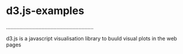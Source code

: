 # d3.js-examples

...........................................................

d3.js is a javascript visualisation library to buuld visual plots in the web pages
